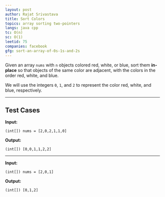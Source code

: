 ```yaml
---
layout: post
author: Rajat Srivastava
title: Sort Colors
topics: array sorting two-pointers
langs: java cpp
tc: O(n)
sc: O(1)
leetid: 75
companies: facebook
gfg: sort-an-array-of-0s-1s-and-2s
---
```


Given an array `nums` with `n` objects colored red, white, or blue, 
sort them **in-place** so that objects of the same color are adjacent, with the colors in the order red, white, and blue.

We will use the integers `0`, `1`, and `2` to represent the color red, white, and blue, respectively.

---

## Test Cases

**Input:** 
```
(int[]) nums = [2,0,2,1,1,0]
```

**Output:** 
```
(int[]) [0,0,1,1,2,2]
```

---

**Input:**
```
(int[]) nums = [2,0,1]
```

**Output:**
```
(int[]) [0,1,2]
```
